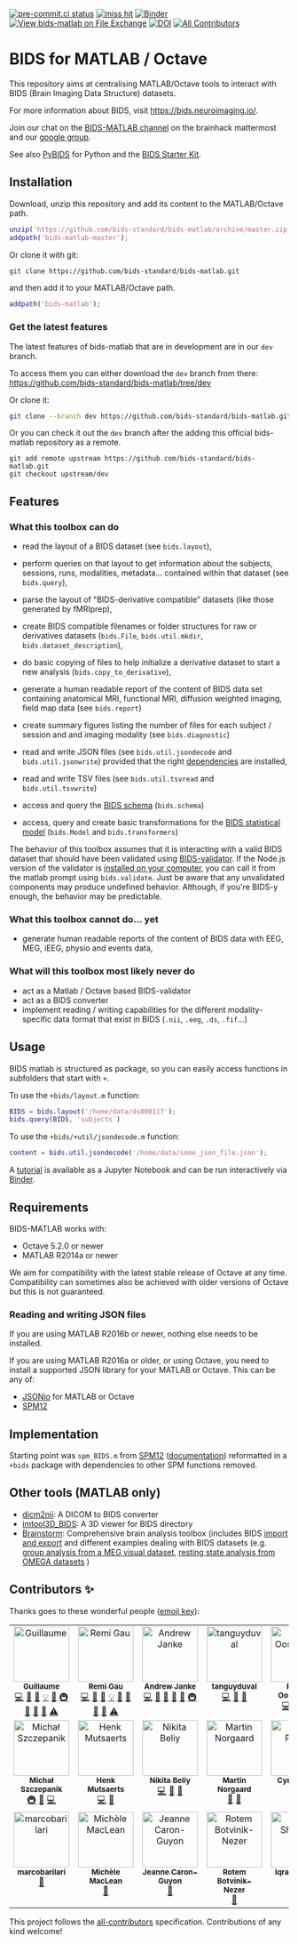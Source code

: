[![pre-commit.ci status](https://results.pre-commit.ci/badge/github/bids-standard/bids-matlab/master.svg)](https://results.pre-commit.ci/latest/github/bids-standard/bids-matlab/master)
[![miss hit](https://img.shields.io/badge/code%20style-miss_hit-000000.svg)](https://misshit.org/)
[![Binder](https://mybinder.org/badge_logo.svg)](https://mybinder.org/v2/gh/bids-standard/bids-matlab/master)
[![View bids-matlab on File Exchange](https://www.mathworks.com/matlabcentral/images/matlab-file-exchange.svg)](https://nl.mathworks.com/matlabcentral/fileexchange/93740-bids-matlab)
[![DOI](https://zenodo.org/badge/DOI/10.5281/zenodo.5910584.svg)](https://doi.org/10.5281/zenodo.5910584)
[![All Contributors](https://img.shields.io/badge/all_contributors-19-orange.svg?style=flat-square)](#contributors-)

# BIDS for MATLAB / Octave

This repository aims at centralising MATLAB/Octave tools to interact with
BIDS (Brain Imaging Data Structure) datasets.

For more information about BIDS, visit https://bids.neuroimaging.io/.

Join our chat on the
[BIDS-MATLAB channel](https://mattermost.brainhack.org/brainhack/channels/bids-matlab)
on the brainhack mattermost and our [google group](https://groups.google.com/g/bids-matlab).

See also [PyBIDS](https://github.com/bids-standard/pybids) for Python and the
[BIDS Starter Kit](https://github.com/bids-standard/bids-starter-kit).

## Installation

Download, unzip this repository and add its content to the MATLAB/Octave path.

```Matlab
unzip('https://github.com/bids-standard/bids-matlab/archive/master.zip');
addpath('bids-matlab-master');
```

Or clone it with git:

```bash
git clone https://github.com/bids-standard/bids-matlab.git
```

and then add it to your MATLAB/Octave path.

```Matlab
addpath('bids-matlab');
```

### Get the latest features

The latest features of bids-matlab that are in development are in our `dev`
branch.

To access them you can either download the `dev` branch from there:
https://github.com/bids-standard/bids-matlab/tree/dev

Or clone it:

```bash
git clone --branch dev https://github.com/bids-standard/bids-matlab.git
```

Or you can check it out the `dev` branch after the adding this official
bids-matlab repository as a remote.

```
git add remote upstream https://github.com/bids-standard/bids-matlab.git
git checkout upstream/dev
```

## Features

### What this toolbox can do

- read the layout of a BIDS dataset (see `bids.layout`),

- perform queries on that layout to get information about the subjects,
  sessions, runs, modalities, metadata... contained within that dataset (see
  `bids.query`),

- parse the layout of "BIDS-derivative compatible" datasets (like those
  generated by fMRIprep),

- create BIDS compatible filenames or folder structures for raw or derivatives
  datasets (`bids.File`, `bids.util.mkdir`,
  `bids.dataset_description`),

- do basic copying of files to help initialize a derivative dataset
  to start a new analysis (`bids.copy_to_derivative`),

- generate a human readable report of the content of BIDS data set containing
  anatomical MRI, functional MRI, diffusion weighted imaging, field map data
  (see `bids.report`)

- create summary figures listing the number of files for each subject / session and
  and imaging modality (see `bids.diagnostic`)

- read and write JSON files (see `bids.util.jsondecode` and
  `bids.util.jsonwrite`) provided that the right
  [dependencies](#reading-and-writing-json-files) are installed,

- read and write TSV files (see `bids.util.tsvread` and `bids.util.tsvwrite`)

- access and query the [BIDS schema](https://bids-specification.readthedocs.io/en/latest/schema.json) (`bids.schema`)

- access, query and create basic transformations for the [BIDS statistical model](https://bids-standard.github.io/stats-models/) (`bids.Model` and `bids.transformers`)

The behavior of this toolbox assumes that it is interacting with a valid BIDS
dataset that should have been validated using
[BIDS-validator](https://bids-standard.github.io/bids-validator/). If the
Node.js version of the validator is
[installed on your computer](https://github.com/bids-standard/bids-validator#quickstart),
you can call it from the matlab prompt using `bids.validate`. Just be aware that
any unvalidated components may produce undefined behavior. Although, if you're
BIDS-y enough, the behavior may be predictable.

### What this toolbox cannot do... yet

- generate human readable reports of the content of BIDS data with EEG, MEG,
  iEEG, physio and events data,

### What will this toolbox most likely never do

- act as a Matlab / Octave based BIDS-validator
- act as a BIDS converter
- implement reading / writing capabilities for the different modality-specific
  data format that exist in BIDS (`.nii`, `.eeg`, `.ds`, `.fif`...)

## Usage

BIDS matlab is structured as package, so you can easily access functions in subfolders
that start with `+`.

To use the `+bids/layout.m` function:

```Matlab
BIDS = bids.layout('/home/data/ds000117');
bids.query(BIDS, 'subjects')
```

To use the `+bids/+util/jsondecode.m` function:

```Matlab
content = bids.util.jsondecode('/home/data/some_json_file.json');
```

A
[tutorial](https://github.com/bids-standard/bids-matlab/blob/master/examples/tutorial.ipynb)
is available as a Jupyter Notebook and can be run interactively via
[Binder](https://mybinder.org/v2/gh/bids-standard/bids-matlab/master?filepath=examples/tutorial.ipynb).

## Requirements

BIDS-MATLAB works with:

- Octave 5.2.0 or newer
- MATLAB R2014a or newer

We aim for compatibility with the latest stable release of Octave at any time.
Compatibility can sometimes also be achieved with older versions of Octave but
this is not guaranteed.

### Reading and writing JSON files

If you are using MATLAB R2016b or newer, nothing else needs to be installed.

If you are using MATLAB R2016a or older, or using Octave, you need to install a
supported JSON library for your MATLAB or Octave. This can be any of:

- [JSONio](https://github.com/gllmflndn/JSONio) for MATLAB or Octave
- [SPM12](https://www.fil.ion.ucl.ac.uk/spm/software/spm12/)

## Implementation

Starting point was `spm_BIDS.m` from [SPM12](https://github.com/spm/spm12)
([documentation](https://en.wikibooks.org/wiki/SPM/BIDS#BIDS_parser_and_queries))
reformatted in a `+bids` package with dependencies to other SPM functions
removed.

## Other tools (MATLAB only)

- [dicm2nii](https://github.com/xiangruili/dicm2nii): A DICOM to BIDS
  converter
- [imtool3D_BIDS](https://github.com/tanguyduval/imtool3D_td): A 3D viewer for
  BIDS directory
- [Brainstorm](https://github.com/brainstorm-tools/brainstorm3): Comprehensive
  brain analysis toolbox (includes BIDS
  [import and export](https://neuroimage.usc.edu/brainstorm/ExportBids) and
  different examples dealing with BIDS datasets (e.g.
  [group analysis from a MEG visual dataset](https://neuroimage.usc.edu/brainstorm/Tutorials/VisualGroup),
  [resting state analysis from OMEGA datasets](https://neuroimage.usc.edu/brainstorm/Tutorials/RestingOmega#BIDS_specifications)
  )

## Contributors ✨

Thanks goes to these wonderful people
([emoji key](https://allcontributors.org/docs/en/emoji-key)):

<!-- ALL-CONTRIBUTORS-LIST:START - Do not remove or modify this section -->
<!-- prettier-ignore-start -->
<!-- markdownlint-disable -->
<table>
  <tbody>
    <tr>
      <td align="center" valign="top" width="14.28%"><a href="https://github.com/gllmflndn"><img src="https://avatars0.githubusercontent.com/u/5950855?v=4?s=100" width="100px;" alt="Guillaume"/><br /><sub><b>Guillaume</b></sub></a><br /><a href="https://github.com/bids-standard/bids-matlab/commits?author=gllmflndn" title="Code">💻</a> <a href="#design-gllmflndn" title="Design">🎨</a> <a href="https://github.com/bids-standard/bids-matlab/commits?author=gllmflndn" title="Documentation">📖</a> <a href="#example-gllmflndn" title="Examples">💡</a> <a href="#ideas-gllmflndn" title="Ideas, Planning, & Feedback">🤔</a> <a href="#infra-gllmflndn" title="Infrastructure (Hosting, Build-Tools, etc)">🚇</a> <a href="#maintenance-gllmflndn" title="Maintenance">🚧</a> <a href="#question-gllmflndn" title="Answering Questions">💬</a> <a href="https://github.com/bids-standard/bids-matlab/pulls?q=is%3Apr+reviewed-by%3Agllmflndn" title="Reviewed Pull Requests">👀</a> <a href="https://github.com/bids-standard/bids-matlab/commits?author=gllmflndn" title="Tests">⚠️</a></td>
      <td align="center" valign="top" width="14.28%"><a href="https://remi-gau.github.io/"><img src="https://avatars3.githubusercontent.com/u/6961185?v=4?s=100" width="100px;" alt="Remi Gau"/><br /><sub><b>Remi Gau</b></sub></a><br /><a href="https://github.com/bids-standard/bids-matlab/commits?author=Remi-Gau" title="Code">💻</a> <a href="#design-Remi-Gau" title="Design">🎨</a> <a href="https://github.com/bids-standard/bids-matlab/commits?author=Remi-Gau" title="Documentation">📖</a> <a href="#example-Remi-Gau" title="Examples">💡</a> <a href="#ideas-Remi-Gau" title="Ideas, Planning, & Feedback">🤔</a> <a href="#maintenance-Remi-Gau" title="Maintenance">🚧</a> <a href="#question-Remi-Gau" title="Answering Questions">💬</a> <a href="https://github.com/bids-standard/bids-matlab/pulls?q=is%3Apr+reviewed-by%3ARemi-Gau" title="Reviewed Pull Requests">👀</a> <a href="https://github.com/bids-standard/bids-matlab/commits?author=Remi-Gau" title="Tests">⚠️</a></td>
      <td align="center" valign="top" width="14.28%"><a href="http://apjanke.net"><img src="https://avatars2.githubusercontent.com/u/2618447?v=4?s=100" width="100px;" alt="Andrew Janke"/><br /><sub><b>Andrew Janke</b></sub></a><br /><a href="https://github.com/bids-standard/bids-matlab/commits?author=apjanke" title="Code">💻</a> <a href="#design-apjanke" title="Design">🎨</a> <a href="https://github.com/bids-standard/bids-matlab/commits?author=apjanke" title="Documentation">📖</a> <a href="#ideas-apjanke" title="Ideas, Planning, & Feedback">🤔</a> <a href="https://github.com/bids-standard/bids-matlab/pulls?q=is%3Apr+reviewed-by%3Aapjanke" title="Reviewed Pull Requests">👀</a> <a href="#infra-apjanke" title="Infrastructure (Hosting, Build-Tools, etc)">🚇</a></td>
      <td align="center" valign="top" width="14.28%"><a href="https://github.com/tanguyduval"><img src="https://avatars1.githubusercontent.com/u/7785316?v=4?s=100" width="100px;" alt="tanguyduval"/><br /><sub><b>tanguyduval</b></sub></a><br /><a href="https://github.com/bids-standard/bids-matlab/commits?author=tanguyduval" title="Code">💻</a> <a href="https://github.com/bids-standard/bids-matlab/commits?author=tanguyduval" title="Documentation">📖</a> <a href="#ideas-tanguyduval" title="Ideas, Planning, & Feedback">🤔</a></td>
      <td align="center" valign="top" width="14.28%"><a href="https://github.com/robertoostenveld"><img src="https://avatars1.githubusercontent.com/u/899043?v=4?s=100" width="100px;" alt="Robert Oostenveld"/><br /><sub><b>Robert Oostenveld</b></sub></a><br /><a href="https://github.com/bids-standard/bids-matlab/commits?author=robertoostenveld" title="Code">💻</a> <a href="https://github.com/bids-standard/bids-matlab/commits?author=robertoostenveld" title="Documentation">📖</a> <a href="#ideas-robertoostenveld" title="Ideas, Planning, & Feedback">🤔</a> <a href="https://github.com/bids-standard/bids-matlab/pulls?q=is%3Apr+reviewed-by%3Arobertoostenveld" title="Reviewed Pull Requests">👀</a></td>
      <td align="center" valign="top" width="14.28%"><a href="http://www.cmadan.com"><img src="https://avatars0.githubusercontent.com/u/6385051?v=4?s=100" width="100px;" alt="Christopher Madan"/><br /><sub><b>Christopher Madan</b></sub></a><br /><a href="#content-cMadan" title="Content">🖋</a></td>
      <td align="center" valign="top" width="14.28%"><a href="http://guiomarniso.com"><img src="https://avatars1.githubusercontent.com/u/4451818?v=4?s=100" width="100px;" alt="Julia Guiomar Niso Galán"/><br /><sub><b>Julia Guiomar Niso Galán</b></sub></a><br /><a href="https://github.com/bids-standard/bids-matlab/pulls?q=is%3Apr+reviewed-by%3Aguiomar" title="Reviewed Pull Requests">👀</a></td>
    </tr>
    <tr>
      <td align="center" valign="top" width="14.28%"><a href="https://github.com/mslw"><img src="https://avatars1.githubusercontent.com/u/11985212?v=4?s=100" width="100px;" alt="Michał Szczepanik"/><br /><sub><b>Michał Szczepanik</b></sub></a><br /><a href="#infra-mslw" title="Infrastructure (Hosting, Build-Tools, etc)">🚇</a> <a href="#ideas-mslw" title="Ideas, Planning, & Feedback">🤔</a> <a href="https://github.com/bids-standard/bids-matlab/commits?author=mslw" title="Code">💻</a></td>
      <td align="center" valign="top" width="14.28%"><a href="http://www.ExploreASL.org"><img src="https://avatars.githubusercontent.com/u/27774254?v=4?s=100" width="100px;" alt="Henk Mutsaerts"/><br /><sub><b>Henk Mutsaerts</b></sub></a><br /><a href="https://github.com/bids-standard/bids-matlab/commits?author=HenkMutsaerts" title="Code">💻</a> <a href="#ideas-HenkMutsaerts" title="Ideas, Planning, & Feedback">🤔</a></td>
      <td align="center" valign="top" width="14.28%"><a href="https://github.com/nbeliy"><img src="https://avatars.githubusercontent.com/u/44231332?v=4?s=100" width="100px;" alt="Nikita Beliy"/><br /><sub><b>Nikita Beliy</b></sub></a><br /><a href="https://github.com/bids-standard/bids-matlab/commits?author=nbeliy" title="Code">💻</a> <a href="#ideas-nbeliy" title="Ideas, Planning, & Feedback">🤔</a> <a href="https://github.com/bids-standard/bids-matlab/pulls?q=is%3Apr+reviewed-by%3Anbeliy" title="Reviewed Pull Requests">👀</a></td>
      <td align="center" valign="top" width="14.28%"><a href="https://profiles.stanford.edu/martin-noergaard"><img src="https://avatars.githubusercontent.com/u/12412821?v=4?s=100" width="100px;" alt="Martin Norgaard"/><br /><sub><b>Martin Norgaard</b></sub></a><br /><a href="https://github.com/bids-standard/bids-matlab/issues?q=author%3Amnoergaard" title="Bug reports">🐛</a> <a href="#ideas-mnoergaard" title="Ideas, Planning, & Feedback">🤔</a></td>
      <td align="center" valign="top" width="14.28%"><a href="https://cpernet.github.io/"><img src="https://avatars.githubusercontent.com/u/4772878?v=4?s=100" width="100px;" alt="Cyril Pernet"/><br /><sub><b>Cyril Pernet</b></sub></a><br /><a href="https://github.com/bids-standard/bids-matlab/commits?author=CPernet" title="Code">💻</a> <a href="#ideas-CPernet" title="Ideas, Planning, & Feedback">🤔</a></td>
      <td align="center" valign="top" width="14.28%"><a href="http://www.giga.uliege.be"><img src="https://avatars.githubusercontent.com/u/2011934?v=4?s=100" width="100px;" alt="Christophe Phillips"/><br /><sub><b>Christophe Phillips</b></sub></a><br /><a href="#ideas-ChristophePhillips" title="Ideas, Planning, & Feedback">🤔</a></td>
      <td align="center" valign="top" width="14.28%"><a href="https://github.com/CerenB"><img src="https://avatars.githubusercontent.com/u/10451654?v=4?s=100" width="100px;" alt="CerenB"/><br /><sub><b>CerenB</b></sub></a><br /><a href="https://github.com/bids-standard/bids-matlab/pulls?q=is%3Apr+reviewed-by%3ACerenB" title="Reviewed Pull Requests">👀</a></td>
    </tr>
    <tr>
      <td align="center" valign="top" width="14.28%"><a href="http://cpplab.be"><img src="https://avatars.githubusercontent.com/u/38101692?v=4?s=100" width="100px;" alt="marcobarilari"/><br /><sub><b>marcobarilari</b></sub></a><br /><a href="https://github.com/bids-standard/bids-matlab/pulls?q=is%3Apr+reviewed-by%3Amarcobarilari" title="Reviewed Pull Requests">👀</a></td>
      <td align="center" valign="top" width="14.28%"><a href="https://github.com/mwmaclean"><img src="https://avatars.githubusercontent.com/u/54547865?v=4?s=100" width="100px;" alt="Michèle MacLean"/><br /><sub><b>Michèle MacLean</b></sub></a><br /><a href="https://github.com/bids-standard/bids-matlab/issues?q=author%3Amwmaclean" title="Bug reports">🐛</a></td>
      <td align="center" valign="top" width="14.28%"><a href="https://github.com/JeanneCaronGuyon"><img src="https://avatars.githubusercontent.com/u/8718798?v=4?s=100" width="100px;" alt="Jeanne Caron-Guyon"/><br /><sub><b>Jeanne Caron-Guyon</b></sub></a><br /><a href="#ideas-JeanneCaronGuyon" title="Ideas, Planning, & Feedback">🤔</a></td>
      <td align="center" valign="top" width="14.28%"><a href="https://github.com/rotemb9"><img src="https://avatars.githubusercontent.com/u/18393230?v=4?s=100" width="100px;" alt="Rotem Botvinik-Nezer"/><br /><sub><b>Rotem Botvinik-Nezer</b></sub></a><br /><a href="#ideas-rotemb9" title="Ideas, Planning, & Feedback">🤔</a></td>
      <td align="center" valign="top" width="14.28%"><a href="https://github.com/iqrashahzad14"><img src="https://avatars.githubusercontent.com/u/75671348?v=4?s=100" width="100px;" alt="Iqra Shahzad"/><br /><sub><b>Iqra Shahzad</b></sub></a><br /><a href="https://github.com/bids-standard/bids-matlab/pulls?q=is%3Apr+reviewed-by%3Aiqrashahzad14" title="Reviewed Pull Requests">👀</a></td>
    </tr>
  </tbody>
</table>

<!-- markdownlint-restore -->
<!-- prettier-ignore-end -->

<!-- ALL-CONTRIBUTORS-LIST:END -->

This project follows the
[all-contributors](https://github.com/all-contributors/all-contributors)
specification. Contributions of any kind welcome!
